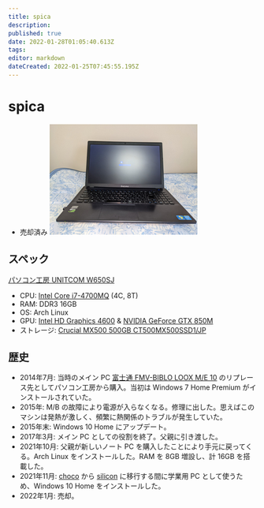 ```yaml
---
title: spica
description: 
published: true
date: 2022-01-28T01:05:40.613Z
tags: 
editor: markdown
dateCreated: 2022-01-25T07:45:55.195Z
---
```


# spica
* 売却済み
![spica.png](/images/spica.png)

## スペック
[パソコン工房 UNITCOM W650SJ](https://news.mynavi.jp/article/20140618-a465/)
* CPU: [Intel Core i7-4700MQ](https://ark.intel.com/content/www/jp/ja/ark/products/75117/intel-core-i7-4700mq-processor-6m-cache-up-to-3-40-ghz.html) (4C, 8T)
* RAM: DDR3 16GB
* OS: Arch Linux
* GPU: [Intel HD Graphics 4600](https://ark.intel.com/content/www/us/en/ark/products/graphics/81496/intel-hd-graphics-4600.html) & [NVIDIA GeForce GTX 850M](https://www.nvidia.com/en-us/geforce/gaming-laptops/geforce-gtx-850m/specifications/)
* ストレージ: [Crucial MX500 500GB CT500MX500SSD1/JP](https://www.cfd.co.jp/product/ssd/ct500mx500ssd1_jp/)

## 歴史
* 2014年7月: 当時のメイン PC [富士通 FMV-BIBLO LOOX M/E 10](https://www.fmworld.net/fmv/pcpm0910/looxm/index.html) のリプレース先としてパソコン工房から購入。当初は Windows 7 Home Premium がインストールされていた。
* 2015年: M/B の故障により電源が入らなくなる。修理に出した。思えばこのマシンは発熱が激しく、頻繁に熱関係のトラブルが発生していた。
* 2015年末: Windows 10 Home にアップデート。
* 2017年3月: メイン PC としての役割を終了。父親に引き渡した。
* 2021年10月: 父親が新しいノート PC を購入したことにより手元に戻ってくる。Arch Linux をインストールした。RAM を 8GB 増設し、計 16GB を搭載した。
* 2021年11月: [choco](/hosts/choco) から [silicon](/hosts/silicon) に移行する間に学業用 PC として使うため、Windows 10 Home をインストールした。
* 2022年1月: 売却。
